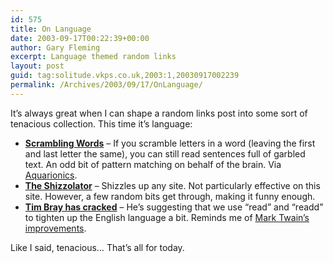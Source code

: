 ```yaml
---
id: 575
title: On Language
date: 2003-09-17T00:22:39+00:00
author: Gary Fleming
excerpt: Language themed random links
layout: post
guid: tag:solitude.vkps.co.uk,2003:1,20030917002239
permalink: /Archives/2003/09/17/OnLanguage/
---
```

It&#8217;s always great when I can shape a random links post into some sort of tenacious collection. This time it&#8217;s language:

  * **[Scrambling Words](http://jwz.livejournal.com/256229.html)** &#8211; If you scramble letters in a word (leaving the first and last letter the same), you can still read sentences full of garbled text. An odd bit of pattern matching on behalf of the brain. Via [Aquarionics](http://www.aquarionics.com/).
  * **[The Shizzolator](http://www.asksnoop.com/)** &#8211; Shizzles up any site. Not particularly effective on this site. However, a few random bits get through, making it funny enough.
  * **[Tim Bray has cracked](http://tbray.org/ongoing/When/200x/2003/09/14/Read)** &#8211; He&#8217;s suggesting that we use &#8220;read&#8221; and &#8220;readd&#8221; to tighten up the English language a bit. Reminds me of [Mark Twain&#8217;s improvements](http://www.i18nguy.com/twain.html).

Like I said, tenacious&#8230; That&#8217;s all for today.